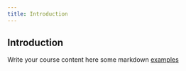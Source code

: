 ```yaml
---
title: Introduction
---
```


## Introduction


Write your course content here
some markdown [examples](https://course-in-a-box.p2pu.org/modules/content/markdown-and-media/)

